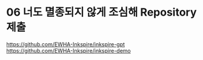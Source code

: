 # 06 너도 멸종되지 않게 조심해 Repository 제출
https://github.com/EWHA-Inkspire/inkspire-gpt<br/>
https://github.com/EWHA-Inkspire/inkspire-demo

